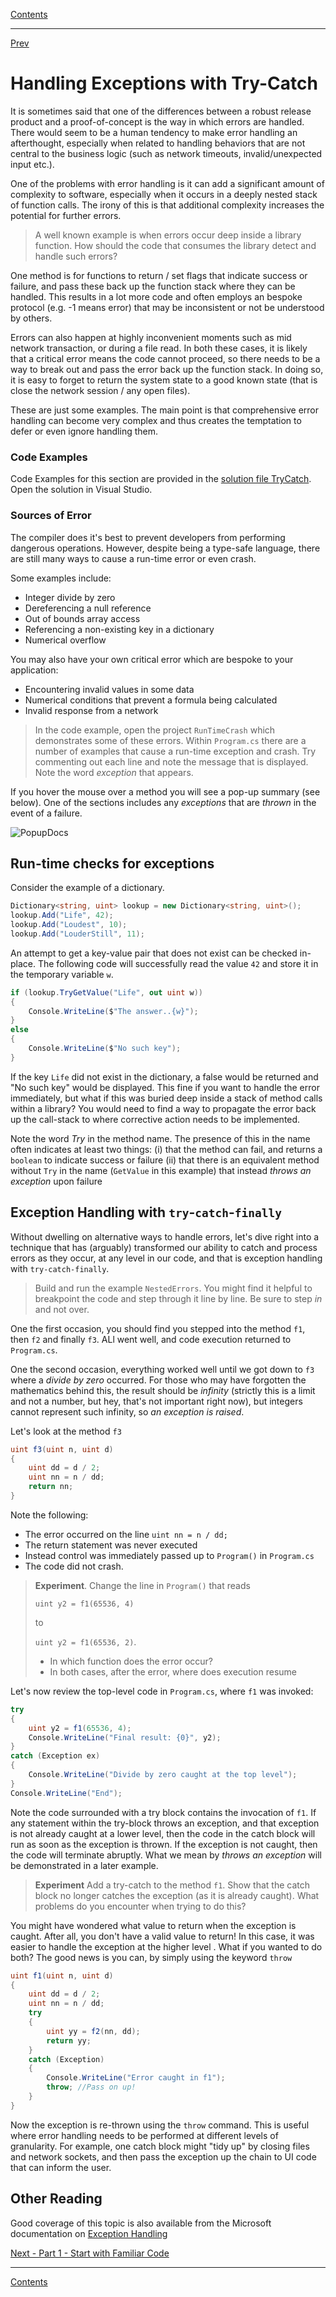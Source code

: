 [Contents](README.md)

----

[Prev](loose-coupling.md)

# Handling Exceptions with Try-Catch
It is sometimes said that one of the differences between a robust release product and a proof-of-concept is the way in which errors are handled. There would seem to be a human tendency to make error handling an afterthought, especially when related to handling behaviors that are not central to the business logic (such as network timeouts, invalid/unexpected input etc.).

One of the problems with error handling is it can add a significant amount of complexity to software, especially when it occurs in a deeply nested stack of function calls. The irony of this is that additional complexity increases the potential for further errors.

> A well known example is when errors occur deep inside a library function. How should the code that consumes the library detect and handle such errors?

One method is for functions to return / set flags that indicate success or failure, and pass these back up the function stack where they can be handled. This results in a lot more code and often employs an bespoke protocol (e.g. -1 means error) that may be inconsistent or not be understood by others.

Errors can also happen at highly inconvenient moments such as mid network transaction, or during a file read. In both these cases, it is likely that a critical error means the code cannot proceed, so there needs to be a way to break out and pass the error back up the function stack. In doing so, it is easy to forget to return the system state to a good known state (that is close the network session / any open files).

These are just some examples. The main point is that comprehensive error handling can become very complex and thus creates the temptation to defer or even ignore handling them. 

### Code Examples
Code Examples for this section are provided in the [solution file TryCatch](/code/Chapter2/TryCatch). Open the solution in Visual Studio.

### Sources of Error
The compiler does it's best to prevent developers from performing dangerous operations. However, despite being a type-safe language, there are still many ways to cause a run-time error or even crash.

Some examples include:

- Integer divide by zero
- Dereferencing a null reference
- Out of bounds array access 
- Referencing a non-existing key in a dictionary
- Numerical overflow

You may also have your own critical error which are bespoke to your application:

- Encountering invalid values in some data
- Numerical conditions that prevent a formula being calculated
- Invalid response from a network

> In the code example, open the project `RunTimeCrash` which demonstrates some of these errors. Within `Program.cs` there are a number of examples that cause a run-time exception and crash. Try commenting out each line and note the message that is displayed. Note the word _exception_ that appears.

If you hover the mouse over a method you will see a pop-up summary (see below). One of the sections includes any _exceptions_ that are _thrown_ in the event of a failure.

![PopupDocs](img/editor_popup_exception.png)

## Run-time checks for exceptions
Consider the example of a dictionary. 

```C#
Dictionary<string, uint> lookup = new Dictionary<string, uint>();
lookup.Add("Life", 42);
lookup.Add("Loudest", 10);
lookup.Add("LouderStill", 11);
```

An attempt to get a key-value pair that does not exist can be checked in-place. The following code will successfully read the value `42` and store it in the temporary variable `w`.

```C#
if (lookup.TryGetValue("Life", out uint w))
{
    Console.WriteLine($"The answer..{w}");
}
else
{
    Console.WriteLine($"No such key");
}
```

If the key `Life` did not exist in the dictionary, a false would be returned and "No such key" would be displayed. This fine if you want to handle the error immediately, but what if this was buried deep inside a stack of method calls within a library? You would need to find a way to propagate the error back up the call-stack to where corrective action needs to be implemented.

Note the word _Try_ in the method name. The presence of this in the name often indicates at least two things: 
(i) that the method can fail, and returns a `boolean` to indicate success or failure
(ii) that there is an equivalent method without `Try` in the name (`GetValue` in this example) that instead _throws an exception_ upon failure

## Exception Handling with `try`-`catch`-`finally`
Without dwelling on alternative ways to handle errors, let's dive right into a technique that has (arguably) transformed our ability to catch and process errors as they occur, at any level in our code, and that is exception handling with `try-catch-finally`.

> Build and run the example `NestedErrors`. You might find it helpful to breakpoint the code and step through it line by line. Be sure to step _in_ and not over.

One the first occasion, you should find you stepped into the method `f1`, then `f2` and finally `f3`. ALl went well, and code execution returned to `Program.cs`. 

One the second occasion, everything worked well until we got down to `f3` where a _divide by zero_ occurred. For those who may have forgotten the mathematics behind this, the result should be _infinity_ (strictly this is a limit and not a number, but hey, that's not important right now), but integers cannot represent such infinity, so _an exception is raised_.

Let's look at the method `f3`

```C#
uint f3(uint n, uint d)
{
    uint dd = d / 2;
    uint nn = n / dd;
    return nn;
}
```

Note the following:

- The error occurred on the line `uint nn = n / dd;`
- The return statement was never executed
- Instead control was immediately passed up to `Program()` in `Program.cs`
- The code did not crash. 

> **Experiment**. Change the line in `Program()` that reads 
>
> `uint y2 = f1(65536, 4)` 
>
> to
>
> `uint y2 = f1(65536, 2)`. 
> 
> - In which function does the error occur?
> - In both cases, after the error, where does execution resume 

Let's now review the top-level code in `Program.cs`, where `f1` was invoked:

```C#
try
{
    uint y2 = f1(65536, 4);
    Console.WriteLine("Final result: {0}", y2);
}
catch (Exception ex)
{
    Console.WriteLine("Divide by zero caught at the top level");
}
Console.WriteLine("End");
```

Note the code surrounded with a try block contains the invocation of `f1`. If any statement within the try-block throws an exception, and that exception is not already caught at a lower level, then the code in the catch block will run as soon as the exception is thrown. If the exception is not caught, then the code will terminate abruptly. What we mean by _throws an exception_ will be demonstrated in a later example.

> **Experiment** Add a try-catch to the method `f1`. Show that the catch block no longer catches the exception (as it is already caught). What problems do you encounter when trying to do this?

You might have wondered what value to return when the exception is caught. After all, you don't have a valid value to return! In this case, it was easier to handle the exception at the higher level . What if you wanted to do both? The good news is you can, by simply using the keyword `throw`

```C#
uint f1(uint n, uint d)
{
    uint dd = d / 2;
    uint nn = n / dd;
    try
    {
        uint yy = f2(nn, dd);
        return yy;
    }
    catch (Exception)
    {
        Console.WriteLine("Error caught in f1");
        throw; //Pass on up!
    }
}
```

Now the exception is re-thrown using the `throw` command. This is useful where error handling needs to be performed at different levels of granularity. For example, one catch block might "tidy up" by closing files and network sockets, and then pass the exception up the chain to UI code that can inform the user.



## Other Reading
Good coverage of this topic is also available from the Microsoft documentation on [Exception Handling](https://docs.microsoft.com/en-us/dotnet/csharp/programming-guide/exceptions/exception-handling)


[Next - Part 1 - Start with Familiar Code](mvvm-1.md)

----

[Contents](/docs/README.md)
